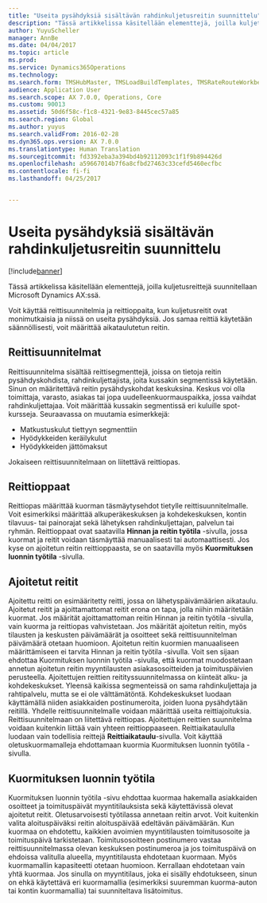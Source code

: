 ```yaml
---
title: "Useita pysähdyksiä sisältävän rahdinkuljetusreitin suunnittelu"
description: "Tässä artikkelissa käsitellään elementtejä, joilla kuljetusreittejä suunnitellaan Microsoft Dynamics AX:ssä."
author: YuyuScheller
manager: AnnBe
ms.date: 04/04/2017
ms.topic: article
ms.prod: 
ms.service: Dynamics365Operations
ms.technology: 
ms.search.form: TMSHubMaster, TMSLoadBuildTemplates, TMSRateRouteWorkbench, TMSRouteGuide, TMSRoutePlan, TMSRouteWorkbench, WHSLoadTemplate
audience: Application User
ms.search.scope: AX 7.0.0, Operations, Core
ms.custom: 90013
ms.assetid: 50d6f58c-f1c8-4321-9e83-8445cec57a85
ms.search.region: Global
ms.author: yuyus
ms.search.validFrom: 2016-02-28
ms.dyn365.ops.version: AX 7.0.0
ms.translationtype: Human Translation
ms.sourcegitcommit: fd3392eba3a394bd4b92112093c1f1f9b894426d
ms.openlocfilehash: a59667014b7f6a8cfbd27463c33cefd5460ecfbc
ms.contentlocale: fi-fi
ms.lasthandoff: 04/25/2017


---
```


# <a name="plan-freight-transportation-routes-with-multiple-stops"></a>Useita pysähdyksiä sisältävän rahdinkuljetusreitin suunnittelu

[!include[banner](../includes/banner.md)]


Tässä artikkelissa käsitellään elementtejä, joilla kuljetusreittejä suunnitellaan Microsoft Dynamics AX:ssä.

Voit käyttää reittisuunnitelmia ja reittioppaita, kun kuljetusreitit ovat monimutkaisia ja niissä on useita pysähdyksiä. Jos samaa reittiä käytetään säännöllisesti, voit määrittää aikataulutetun reitin.

## <a name="route-plans"></a>Reittisuunnitelmat
Reittisuunnitelma sisältää reittisegmenttejä, joissa on tietoja reitin pysähdyskohdista, rahdinkuljettajista, joita kussakin segmentissä käytetään. Sinun on määritettävä reitin pysähdyskohdat keskuksina. Keskus voi olla toimittaja, varasto, asiakas tai jopa uudelleenkuormauspaikka, jossa vaihdat rahdinkuljettajaa. Voit määrittää kussakin segmentissä eri kuluille spot-kursseja. Seuraavassa on muutamia esimerkkejä:

-   Matkustuskulut tiettyyn segmenttiin
-   Hyödykkeiden keräilykulut
-   Hyödykkeiden jättömaksut

Jokaiseen reittisuunnitelmaan on liitettävä reittiopas.

## <a name="route-guides"></a>Reittioppaat
Reittiopas määrittää kuorman täsmäytysehdot tietylle reittisuunnitelmalle. Voit esimerkiksi määrittää alkuperäkeskuksen ja kohdekeskuksen, kontin tilavuus- tai painorajat sekä lähetyksen rahdinkuljettajan, palvelun tai ryhmän. Reittioppaat ovat saatavilla **Hinnan ja reitin työtila** -sivulla, jossa kuormat ja reitit voidaan täsmäyttää manuaalisesti tai automaattisesti. Jos kyse on ajoitetun reitin reittioppaasta, se on saatavilla myös **Kuormituksen luonnin työtila** -sivulla.

## <a name="scheduled-routes"></a>Ajoitetut reitit
Ajoitettu reitti on esimääritetty reitti, jossa on lähetyspäivämäärien aikataulu. Ajoitetut reitit ja ajoittamattomat reitit erona on tapa, jolla niihin määritetään kuormat. Jos määrität ajoittamattoman reitin Hinnan ja reitin työtila -sivulla, vain kuorma ja reittiopas vahvistetaan. Jos määrität ajoitetun reitin, myös tilausten ja keskusten päivämäärät ja osoitteet sekä reittisuunnitelman päivämäärä otetaan huomioon. Ajoitetun reitin kuormien manuaaliseen määrittämiseen ei tarvita Hinnan ja reitin työtila -sivulla. Voit sen sijaan ehdottaa Kuormituksen luonnin työtila -sivulla, että kuormat muodostetaan annetun ajoitetun reitin myyntilausten asiakasosoitteiden ja toimituspäivien perusteella. Ajoitettujen reittien reitityssuunnitelmassa on kiinteät alku- ja kohdekeskukset. Yleensä kaikissa segmenteissä on sama rahdinkuljettaja ja rahtipalvelu, mutta se ei ole välttämätöntä. Kohdekeskukset luodaan käyttämällä niiden asiakkaiden postinumeroita, joiden luona pysähdytään reitillä. Yhdelle reittisuunnitelmalle voidaan määrittää useita reittiajoituksia. Reittisuunnitelmaan on liitettävä reittiopas. Ajoitettujen reittien suunnitelma voidaan kuitenkin liittää vain yhteen reittioppaaseen. Reittiaikataululla luodaan vain todellisia reittejä **Reittiaikataulu**-sivulla. Voit käyttää oletuskuormamalleja ehdottamaan kuormia Kuormituksen luonnin työtila -sivulla.

## <a name="load-building-workbench"></a>Kuormituksen luonnin työtila
Kuormituksen luonnin työtila -sivu ehdottaa kuormaa hakemalla asiakkaiden osoitteet ja toimituspäivät myyntitilauksista sekä käytettävissä olevat ajoitetut reitit. Oletusarvoisesti työtilassa annetaan reitin arvot. Voit kuitenkin valita aloituspäiväksi reitin aloituspäivää edeltävän päivämäärän. Kun kuormaa on ehdotettu, kaikkien avoimien myyntitilausten toimitusosoite ja toimituspäivä tarkistetaan. Toimitusosoitteen postinumero vastaa reittisuunnitelmassa olevan keskuksen postinumeroa ja jos toimituspäivä on ehdoissa valitulla alueella, myyntitilausta ehdotetaan kuormaan. Myös kuormamallin kapasiteetti otetaan huomioon. Kerrallaan ehdotetaan vain yhtä kuormaa. Jos sinulla on myyntitilaus, joka ei sisälly ehdotukseen, sinun on ehkä käytettävä eri kuormamallia (esimerkiksi suuremman kuorma-auton tai kontin kuormamallia) tai suunniteltava lisätoimitus.




